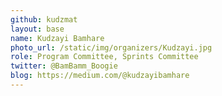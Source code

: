```yaml
---
github: kudzmat
layout: base
name: Kudzayi Bamhare
photo_url: /static/img/organizers/Kudzayi.jpg
role: Program Committee, Sprints Committee
twitter: @BamBamm_Boogie
blog: https://medium.com/@kudzayibamhare
---
```

